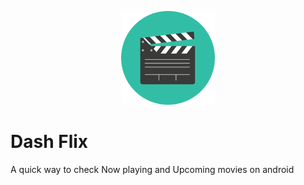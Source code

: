 <p align="center">
  <a href="https://emberjs.com"><img width="150" src="https://github.com/Aveek-Saha/DashFlix/blob/master/icon.png"></a>
</p>

# Dash Flix
A quick way to check Now playing and Upcoming movies on android

